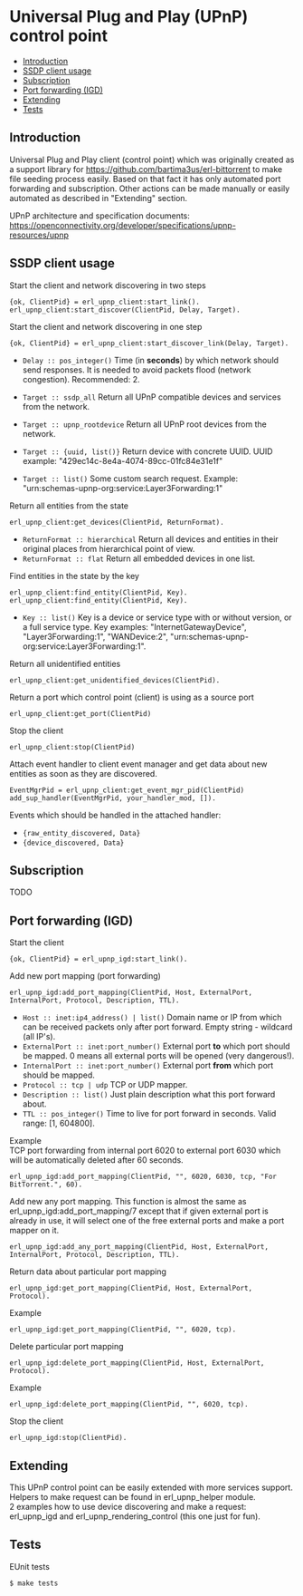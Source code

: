 Universal Plug and Play (UPnP) control point
=====

- [Introduction](#introduction)
- [SSDP client usage](#ssdp_client_usage)
- [Subscription](#subscription)
- [Port forwarding (IGD)](#port_forwarding_igd)
- [Extending](#extending)
- [Tests](#tests)

## <a name="introduction">Introduction</a> ##

Universal Plug and Play client (control point) which was originally created as a support library for https://github.com/bartima3us/erl-bittorrent to make file seeding process easily.
Based on that fact it has only automated port forwarding and subscription. Other actions can be made manually or easily automated as described in "Extending" section.

UPnP architecture and specification documents: https://openconnectivity.org/developer/specifications/upnp-resources/upnp

## <a name="ssdp_client_usage">SSDP client usage</a> ##

Start the client and network discovering in two steps
```
{ok, ClientPid} = erl_upnp_client:start_link().
erl_upnp_client:start_discover(ClientPid, Delay, Target).
```

Start the client and network discovering in one step
```
{ok, ClientPid} = erl_upnp_client:start_discover_link(Delay, Target).
```

- ```Delay :: pos_integer()``` Time (in **seconds**) by which network should send responses. It is needed to avoid packets flood (network congestion). Recommended: 2.


- ```Target :: ssdp_all``` Return all UPnP compatible devices and services from the network.
- ```Target :: upnp_rootdevice``` Return all UPnP root devices from the network.
- ```Target :: {uuid, list()}``` Return device with concrete UUID. UUID example: "429ec14c-8e4a-4074-89cc-01fc84e31e1f"
- ```Target :: list()``` Some custom search request. Example: "urn:schemas-upnp-org:service:Layer3Forwarding:1"

Return all entities from the state
```
erl_upnp_client:get_devices(ClientPid, ReturnFormat).
```

- ```ReturnFormat :: hierarchical``` Return all devices and entities in their original places from hierarchical point of view.
- ```ReturnFormat :: flat``` Return all embedded devices in one list.

Find entities in the state by the key
```
erl_upnp_client:find_entity(ClientPid, Key).
erl_upnp_client:find_entity(ClientPid, Key).
```

- ```Key :: list()``` Key is a device or service type with or without version, or a full service type. Key examples: "InternetGatewayDevice", "Layer3Forwarding:1", "WANDevice:2", "urn:schemas-upnp-org:service:Layer3Forwarding:1".

Return all unidentified entities
```
erl_upnp_client:get_unidentified_devices(ClientPid).
```

Return a port which control point (client) is using as a source port
```
erl_upnp_client:get_port(ClientPid)
```

Stop the client
```
erl_upnp_client:stop(ClientPid)
```

Attach event handler to client event manager and get data about new entities as soon as they are discovered.
```
EventMgrPid = erl_upnp_client:get_event_mgr_pid(ClientPid)
add_sup_handler(EventMgrPid, your_handler_mod, []).
```

Events which should be handled in the attached handler:
- ```{raw_entity_discovered, Data}```
- ```{device_discovered, Data}```

## <a name="subscription">Subscription</a> ##

TODO

## <a name="port_forwarding_igd">Port forwarding (IGD)</a> ##

Start the client
```
{ok, ClientPid} = erl_upnp_igd:start_link().
```

Add new port mapping (port forwarding)
```
erl_upnp_igd:add_port_mapping(ClientPid, Host, ExternalPort, InternalPort, Protocol, Description, TTL).
```

- ```Host :: inet:ip4_address() | list()``` Domain name or IP from which can be received packets only after port forward. Empty string - wildcard (all IP's).
- ```ExternalPort :: inet:port_number()``` External port **to** which port should be mapped. 0 means all external ports will be opened (very dangerous!).
- ```InternalPort :: inet:port_number()``` External port **from** which port should be mapped.
- ```Protocol :: tcp | udp``` TCP or UDP mapper.
- ```Description :: list()``` Just plain description what this port forward about.
- ```TTL :: pos_integer()``` Time to live for port forward in seconds. Valid range: [1, 604800].

Example<br/>
TCP port forwarding from internal port 6020 to external port 6030 which will be automatically deleted after 60 seconds.
```
erl_upnp_igd:add_port_mapping(ClientPid, "", 6020, 6030, tcp, "For BitTorrent.", 60).
```

Add new any port mapping. This function is almost the same as erl_upnp_igd:add_port_mapping/7 except that if given external port is already in use, it will select one of the free external ports and make a port mapper on it.
```
erl_upnp_igd:add_any_port_mapping(ClientPid, Host, ExternalPort, InternalPort, Protocol, Description, TTL).
```

Return data about particular port mapping
```
erl_upnp_igd:get_port_mapping(ClientPid, Host, ExternalPort, Protocol).
```

Example
```
erl_upnp_igd:get_port_mapping(ClientPid, "", 6020, tcp).
```

Delete particular port mapping
```
erl_upnp_igd:delete_port_mapping(ClientPid, Host, ExternalPort, Protocol).
```

Example
```
erl_upnp_igd:delete_port_mapping(ClientPid, "", 6020, tcp).
```

Stop the client
```
erl_upnp_igd:stop(ClientPid).
```

## <a name="extending">Extending</a> ##

This UPnP control point can be easily extended with more services support.<br/>
Helpers to make request can be found in erl_upnp_helper module.<br/>
2 examples how to use device discovering and make a request: erl_upnp_igd and erl_upnp_rendering_control (this one just for fun).

## <a name="tests">Tests</a> ##

EUnit tests
```
$ make tests
```
